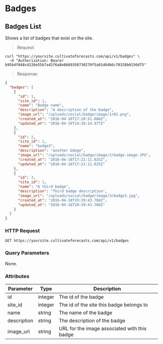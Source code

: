 
# Badges

## Badges List

Shows a list of badges that exist on the site.

> Request:

```shell
curl "https://yoursite.cultivateforecasts.com/api/v1/badges" \
  -H "Authorization: Bearer b95b4f848cd226e55b7a42f6a8e8669350730270f5a91d64b6c70328b0156d75"
```

> Response:

```json
{
  "badges": [
    {
      "id": 1,
      "site_id": 1,
      "name": "Badge name",
      "description": "A description of the badge",
      "image_url": "/uploads/social/badge/image/1/01.png",
      "created_at": "2016-04-18T17:20:51.886Z",
      "updated_at": "2016-04-19T14:39:14.977Z"
    },
    {
      "id": 2,
      "site_id": 1,
      "name": "badge2",
      "description": "another bdage",
      "image_url": "/uploads/social/badge/image/2/badge-image.JPG",
      "created_at": "2016-04-18T17:21:11.025Z",
      "updated_at": "2016-04-18T17:21:11.025Z"
    },
    {
      "id": 3,
      "site_id": 1,
      "name": "A third badge",
      "description": "Third badge description",
      "image_url": "/uploads/social/badge/image/3/badge3.jpg",
      "created_at": "2016-04-18T19:39:43.768Z",
      "updated_at": "2016-04-18T19:39:43.768Z"
    }
  ]
}
```

### HTTP Request

`GET https://yoursite.cultivateforecasts.com/api/v1/badges`

### Query Parameters

None.

### Attributes

Parameter | Type | Description
--------- | ------- | -----------
id | integer | The id of the badge
site_id | integer | The id of the site this badge belongs to
name | string | The name of the badge
description | string | The description of the badge
image_url | string | URL for the image associated with this badge
